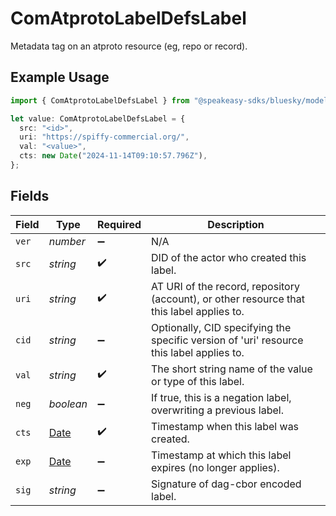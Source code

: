 # ComAtprotoLabelDefsLabel

Metadata tag on an atproto resource (eg, repo or record).

## Example Usage

```typescript
import { ComAtprotoLabelDefsLabel } from "@speakeasy-sdks/bluesky/models/components";

let value: ComAtprotoLabelDefsLabel = {
  src: "<id>",
  uri: "https://spiffy-commercial.org/",
  val: "<value>",
  cts: new Date("2024-11-14T09:10:57.796Z"),
};
```

## Fields

| Field                                                                                         | Type                                                                                          | Required                                                                                      | Description                                                                                   |
| --------------------------------------------------------------------------------------------- | --------------------------------------------------------------------------------------------- | --------------------------------------------------------------------------------------------- | --------------------------------------------------------------------------------------------- |
| `ver`                                                                                         | *number*                                                                                      | :heavy_minus_sign:                                                                            | N/A                                                                                           |
| `src`                                                                                         | *string*                                                                                      | :heavy_check_mark:                                                                            | DID of the actor who created this label.                                                      |
| `uri`                                                                                         | *string*                                                                                      | :heavy_check_mark:                                                                            | AT URI of the record, repository (account), or other resource that this label applies to.     |
| `cid`                                                                                         | *string*                                                                                      | :heavy_minus_sign:                                                                            | Optionally, CID specifying the specific version of 'uri' resource this label applies to.      |
| `val`                                                                                         | *string*                                                                                      | :heavy_check_mark:                                                                            | The short string name of the value or type of this label.                                     |
| `neg`                                                                                         | *boolean*                                                                                     | :heavy_minus_sign:                                                                            | If true, this is a negation label, overwriting a previous label.                              |
| `cts`                                                                                         | [Date](https://developer.mozilla.org/en-US/docs/Web/JavaScript/Reference/Global_Objects/Date) | :heavy_check_mark:                                                                            | Timestamp when this label was created.                                                        |
| `exp`                                                                                         | [Date](https://developer.mozilla.org/en-US/docs/Web/JavaScript/Reference/Global_Objects/Date) | :heavy_minus_sign:                                                                            | Timestamp at which this label expires (no longer applies).                                    |
| `sig`                                                                                         | *string*                                                                                      | :heavy_minus_sign:                                                                            | Signature of dag-cbor encoded label.                                                          |